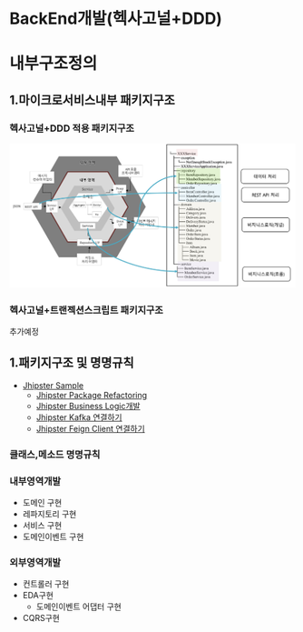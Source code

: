 # BackEnd개발(헥사고널+DDD)

# 내부구조정의
## 1.마이크로서비스내부 패키지구조
### 헥사고널+DDD 적용 패키지구조
![패키지](/img/package.png)  

### 헥사고널+트랜젝션스크립트 패키지구조
추가예정
  

## 1.패키지구조 및 명명규칙

- [Jhipster Sample](/contents/jhipster_guide.md)
  - [Jhipster Package Refactoring](/contents/jhipster_package_ref.md)
  - [Jhipster Business Logic개발](/contents/jhipster_businesslogic.md)
  - [Jhipster Kafka 연결하기](/contents/jhipster_kafka.md)
  - [Jhipster Feign Client 연결하기](/contents/jhipster_feign.md)
  
### 클래스,메소드 명명규칙

### 내부영역개발
- 도메인 구현
- 레파지토리 구현
- 서비스 구현
- 도메인이벤트 구현

### 외부영역개발
- 컨트롤러 구현
- EDA구현
  - 도메인이벤트 어댑터 구현
- CQRS구현

  
